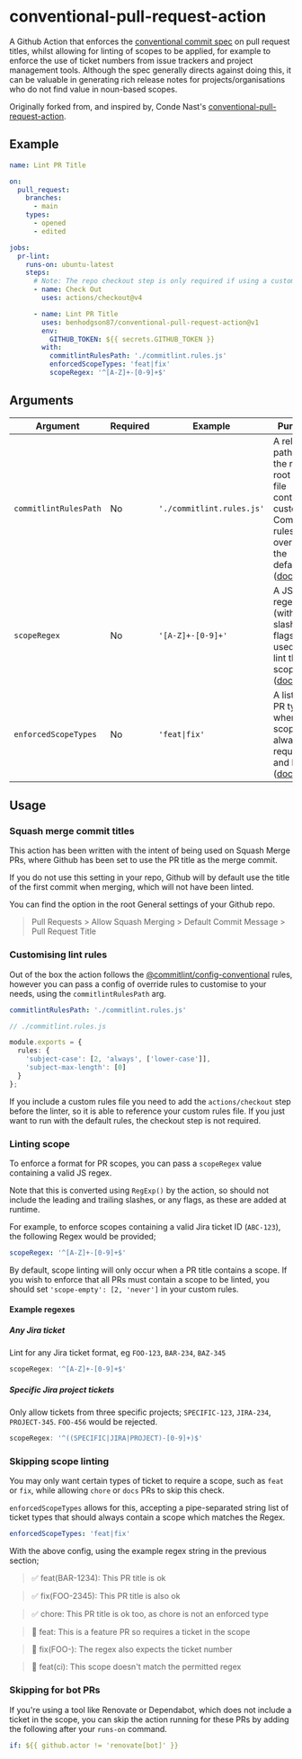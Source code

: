 # conventional-pull-request-action

A Github Action that enforces the [conventional commit spec](https://www.conventionalcommits.org/en/v1.0.0/#specification) on pull request titles, whilst allowing for linting of scopes to be applied, for example to enforce the use of ticket numbers from issue trackers and project management tools. Although the spec generally directs against doing this, it can be valuable in generating rich release notes for projects/organisations who do not find value in noun-based scopes.

Originally forked from, and inspired by, Conde Nast's [conventional-pull-request-action](https://github.com/CondeNast/conventional-pull-request-action).

## Example

```yaml
name: Lint PR Title

on:
  pull_request:
    branches:
      - main
    types:
      - opened
      - edited

jobs:
  pr-lint:
    runs-on: ubuntu-latest
    steps:
      # Note: The repo checkout step is only required if using a custom commitlintRulesPath file
      - name: Check Out
        uses: actions/checkout@v4

      - name: Lint PR Title
        uses: benhodgson87/conventional-pull-request-action@v1
        env:
          GITHUB_TOKEN: ${{ secrets.GITHUB_TOKEN }}
        with:
          commitlintRulesPath: './commitlint.rules.js'
          enforcedScopeTypes: 'feat|fix'
          scopeRegex: '^[A-Z]+-[0-9]+$'
```

## Arguments

| Argument              | Required | Example                   | Purpose                                                                                                                                   |
| --------------------- | -------- | ------------------------- | ----------------------------------------------------------------------------------------------------------------------------------------- |
| `commitlintRulesPath` | No       | `'./commitlint.rules.js'` | A relative path from the repo root to a file containing custom Commitlint rules to override the default ([docs](#customising-lint-rules)) |
| `scopeRegex`          | No       | `'[A-Z]+-[0-9]+'`         | A JS regex (without slashes or flags) used to lint the PR scope ([docs](#linting-scope))                                                  |
| `enforcedScopeTypes`  | No       | `'feat\|fix'`             | A list of PR types where the scope is always required and linted ([docs](#skipping-scope-linting))                                        |

## Usage

### Squash merge commit titles

This action has been written with the intent of being used on Squash Merge PRs, where Github has been set to use the PR title as the merge commit.

If you do not use this setting in your repo, Github will by default use the title of the first commit when merging, which will not have been linted.

You can find the option in the root General settings of your Github repo.

> Pull Requests > Allow Squash Merging > Default Commit Message > Pull Request Title

### Customising lint rules

Out of the box the action follows the [@commitlint/config-conventional](https://github.com/conventional-changelog/commitlint/tree/master/%40commitlint/config-conventional) rules, however you can pass a config of override rules to customise to your needs, using the `commitlintRulesPath` arg.

```yaml
commitlintRulesPath: './commitlint.rules.js'
```

```ts
// ./commitlint.rules.js

module.exports = {
  rules: {
    'subject-case': [2, 'always', ['lower-case']],
    'subject-max-length': [0]
  }
};
```

If you include a custom rules file you need to add the `actions/checkout` step before the linter, so it is able to reference your custom rules file. If you just want to run with the default rules, the checkout step is not required.

### Linting scope

To enforce a format for PR scopes, you can pass a `scopeRegex` value containing a valid JS regex.

Note that this is converted using `RegExp()` by the action, so should not include the leading and trailing slashes, or any flags, as these are added at runtime.

For example, to enforce scopes containing a valid Jira ticket ID (`ABC-123`), the following Regex would be provided;

```yaml
scopeRegex: '^[A-Z]+-[0-9]+$'
```

By default, scope linting will only occur when a PR title contains a scope. If you wish to enforce that all PRs must contain a scope to be linted, you should set `'scope-empty': [2, 'never']` in your custom rules.

#### Example regexes

##### Any Jira ticket

Lint for any Jira ticket format, eg `FOO-123`, `BAR-234`, `BAZ-345`

```ts
scopeRegex: '^[A-Z]+-[0-9]+$'
```

##### Specific Jira project tickets

Only allow tickets from three specific projects; `SPECIFIC-123`, `JIRA-234`, `PROJECT-345`. `FOO-456` would be rejected.

```ts
scopeRegex: '^((SPECIFIC|JIRA|PROJECT)-[0-9]+)$'
```

### Skipping scope linting

You may only want certain types of ticket to require a scope, such as `feat` or `fix`, while allowing `chore` or `docs` PRs to skip this check.

`enforcedScopeTypes` allows for this, accepting a pipe-separated string list of ticket types that should always contain a scope which matches the Regex.

```yaml
enforcedScopeTypes: 'feat|fix'
```

With the above config, using the example regex string in the previous section;

> ✅ feat(BAR-1234): This PR title is ok

> ✅ fix(FOO-2345): This PR title is also ok

> ✅ chore: This PR title is ok too, as chore is not an enforced type

> 🚫 feat: This is a feature PR so requires a ticket in the scope

> 🚫 fix(FOO-): The regex also expects the ticket number

> 🚫 feat(ci): This scope doesn't match the permitted regex

### Skipping for bot PRs

If you're using a tool like Renovate or Dependabot, which does not include a ticket in the scope, you can skip the action running for these PRs by adding the following after your `runs-on` command.

```yaml
if: ${{ github.actor != 'renovate[bot]' }}
```

